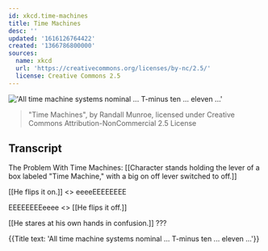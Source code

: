 ```yaml
---
id: xkcd.time-machines
title: Time Machines
desc: ''
updated: '1616126764422'
created: '1366786800000'
sources:
  name: xkcd
  url: 'https://creativecommons.org/licenses/by-nc/2.5/'
  license: Creative Commons 2.5
---
```

!['All time machine systems nominal ... T-minus ten ... eleven ...'](https://imgs.xkcd.com/comics/time_machines.png)
> "Time Machines", by Randall Munroe, licensed under Creative Commons Attribution-NonCommercial 2.5 License

## Transcript
The Problem With Time Machines:
[[Character stands holding the lever of a box labeled "Time Machine," with a big on
off lever switched to off.]]

[[He flips it on.]]
<<click>>
eeeeEEEEEEEE

EEEEEEEEeeee
<<click>>
[[He flips it off.]]

[[He stares at his own hands in confusion.]]
???

{{Title text: 'All time machine systems nominal ... T-minus ten ... eleven ...'}}
